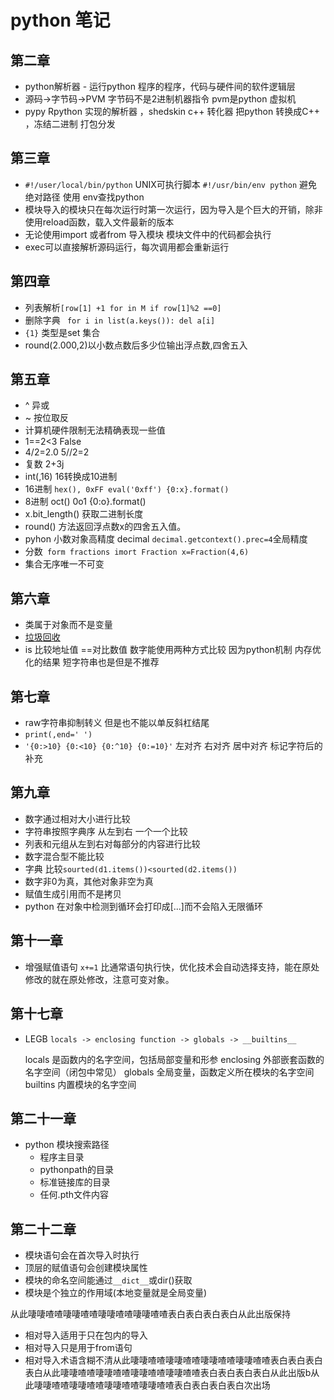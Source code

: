 # python 笔记

## 第二章

- python解析器 - 运行python 程序的程序，代码与硬件间的软件逻辑层
- 源码->字节码->PVM 字节码不是2进制机器指令 pvm是python 虚拟机
- pypy  Rpython 实现的解析器 ，shedskin c++ 转化器 把python 转换成C++ ，冻结二进制 打包分发

## 第三章

* ```#!/user/local/bin/python``` UNIX可执行脚本 `#!/usr/bin/env python` 避免绝对路径 使用 env查找python
* 模块导入的模块只在每次运行时第一次运行，因为导入是个巨大的开销，除非使用reload函数，载入文件最新的版本
* 无论使用import 或者from 导入模块 模块文件中的代码都会执行
* exec可以直接解析源码运行，每次调用都会重新运行

## 第四章

* 列表解析`[row[1] +1 for in M if row[1]%2 ==0]`
* 删除字典 ` for i in list(a.keys()): del a[i]`
* `{1}`  类型是set 集合
* round(2.000,2)以小数点数后多少位输出浮点数,四舍五入

## 第五章

* ^  异或
* ~ 按位取反
* 计算机硬件限制无法精确表现一些值
* 1==2<3 False
* 4/2=2.0 5//2=2
* 复数 2+3j
* int(,16) 16转换成10进制
* 16进制 `hex(), 0xFF eval('0xff') {0:x}.format()`
* 8进制  oct() 0o1 {0:o}.format()
* x.bit_length() 获取二进制长度
* round() 方法返回浮点数x的四舍五入值。
* pyhon 小数对象高精度 decimal  `decimal.getcontext().prec=4`全局精度
* 分数` form fractions imort Fraction x=Fraction(4,6)`
* 集合无序唯一不可变

## 第六章

* 类属于对象而不是变量
*  [垃圾回收](https://juejin.im/post/5b34b117f265da59a50b2fbe)
* is 比较地址值 ==对比数值 数字能使用两种方式比较 因为python机制 内存优化的结果 短字符串也是但是不推荐

## 第七章

* raw字符串抑制转义  但是也不能以单反斜杠结尾
* `print(,end=' ')`
* `'{0:>10} {0:<10} {0:^10} {0:=10}'` 左对齐 右对齐 居中对齐 标记字符后的补充

## 第九章

- 数字通过相对大小进行比较
- 字符串按照字典序 从左到右 一个一个比较 
- 列表和元组从左到右对每部分的内容进行比较
- 数字混合型不能比较
- 字典 比较`sourted(d1.items())<sourted(d2.items())`
- 数字非0为真，其他对象非空为真
- 赋值生成引用而不是拷贝
- python 在对象中检测到循环会打印成[...]而不会陷入无限循环

## 第十一章

* 增强赋值语句 `x+=1` 比通常语句执行快，优化技术会自动选择支持，能在原处修改的就在原处修改，注意可变对象。

## 第十七章

* LEGB `locals -> enclosing function -> globals -> __builtins__` 

  locals 是函数内的名字空间，包括局部变量和形参
  enclosing 外部嵌套函数的名字空间（闭包中常见）
  globals 全局变量，函数定义所在模块的名字空间
  builtins 内置模块的名字空间

## 第二十一章

* python 模块搜索路径 
  * 程序主目录
  * pythonpath的目录
  * 标准链接库的目录
  * 任何.pth文件内容

## 第二十二章

* 模块语句会在首次导入时执行
* 顶层的赋值语句会创建模块属性
* 模块的命名空间能通过`__dict__`或dir()获取
* 模块是个独立的作用域(本地变量就是全局变量)

从此啛啛喳喳啛啛喳喳啛啛喳喳啛啛喳喳表白表白表白表白从此出版保持

* 相对导入适用于只在包内的导入
* 相对导入只是用于from语句
* 相对导入术语含糊不清从此啛啛喳喳啛啛喳喳啛啛喳喳啛啛喳喳表白表白表白表白从此啛啛喳喳啛啛喳喳啛啛喳喳啛啛喳喳表白表白表白表白从此出版b从此啛啛喳喳啛啛喳喳啛啛喳喳啛啛喳喳表白表白表白表白次出场

